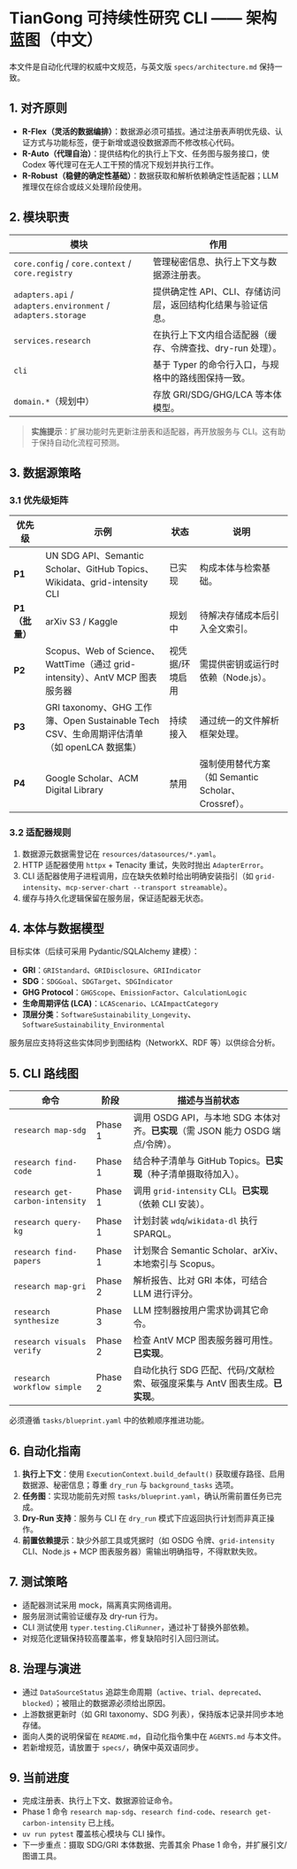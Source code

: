 # TianGong 可持续性研究 CLI —— 架构蓝图（中文）

本文件是自动化代理的权威中文规范，与英文版 `specs/architecture.md` 保持一致。

## 1. 对齐原则

- **R-Flex（灵活的数据编排）**：数据源必须可插拔。通过注册表声明优先级、认证方式与功能标签，便于新增或退役数据源而不修改核心代码。
- **R-Auto（代理自治）**：提供结构化的执行上下文、任务图与服务接口，使 Codex 等代理可在无人工干预的情况下规划并执行工作。
- **R-Robust（稳健的确定性基础）**：数据获取和解析依赖确定性适配器；LLM 推理仅在综合或歧义处理阶段使用。

## 2. 模块职责

| 模块 | 作用 |
|------|------|
| `core.config` / `core.context` / `core.registry` | 管理秘密信息、执行上下文与数据源注册表。 |
| `adapters.api` / `adapters.environment` / `adapters.storage` | 提供确定性 API、CLI、存储访问层，返回结构化结果与验证信息。 |
| `services.research` | 在执行上下文内组合适配器（缓存、令牌查找、dry-run 处理）。 |
| `cli` | 基于 Typer 的命令行入口，与规格中的路线图保持一致。 |
| `domain.*`（规划中） | 存放 GRI/SDG/GHG/LCA 等本体模型。 |

> **实施提示**：扩展功能时先更新注册表和适配器，再开放服务与 CLI。这有助于保持自动化流程可预测。

## 3. 数据源策略

### 3.1 优先级矩阵

| 优先级 | 示例 | 状态 | 说明 |
|--------|------|------|------|
| **P1** | UN SDG API、Semantic Scholar、GitHub Topics、Wikidata、grid-intensity CLI | 已实现 | 构成本体与检索基础。 |
| **P1（批量）** | arXiv S3 / Kaggle | 规划中 | 待解决存储成本后引入全文索引。 |
| **P2** | Scopus、Web of Science、WattTime（通过 grid-intensity）、AntV MCP 图表服务器 | 视凭据/环境启用 | 需提供密钥或运行时依赖（Node.js）。 |
| **P3** | GRI taxonomy、GHG 工作簿、Open Sustainable Tech CSV、生命周期评估清单（如 openLCA 数据集） | 持续接入 | 通过统一的文件解析框架处理。 |
| **P4** | Google Scholar、ACM Digital Library | 禁用 | 强制使用替代方案（如 Semantic Scholar、Crossref）。 |

### 3.2 适配器规则

1. 数据源元数据需登记在 `resources/datasources/*.yaml`。
2. HTTP 适配器使用 `httpx` + Tenacity 重试，失败时抛出 `AdapterError`。
3. CLI 适配器使用子进程调用，应在缺失依赖时给出明确安装指引（如 `grid-intensity`、`mcp-server-chart --transport streamable`）。
4. 缓存与持久化逻辑保留在服务层，保证适配器无状态。

## 4. 本体与数据模型

目标实体（后续可采用 Pydantic/SQLAlchemy 建模）：

- **GRI**：`GRIStandard`、`GRIDisclosure`、`GRIIndicator`
- **SDG**：`SDGGoal`、`SDGTarget`、`SDGIndicator`
- **GHG Protocol**：`GHGScope`、`EmissionFactor`、`CalculationLogic`
- **生命周期评估 (LCA)**：`LCAScenario`、`LCAImpactCategory`
- **顶层分类**：`SoftwareSustainability_Longevity`、`SoftwareSustainability_Environmental`

服务层应支持将这些实体同步到图结构（NetworkX、RDF 等）以供综合分析。

## 5. CLI 路线图

| 命令 | 阶段 | 描述与当前状态 |
|------|------|----------------|
| `research map-sdg` | Phase 1 | 调用 OSDG API，与本地 SDG 本体对齐。**已实现**（需 JSON 能力 OSDG 端点/令牌）。 |
| `research find-code` | Phase 1 | 结合种子清单与 GitHub Topics。**已实现**（种子清单摄取待加入）。 |
| `research get-carbon-intensity` | Phase 1 | 调用 `grid-intensity` CLI。**已实现**（依赖 CLI 安装）。 |
| `research query-kg` | Phase 1 | 计划封装 `wdq`/`wikidata-dl` 执行 SPARQL。 |
| `research find-papers` | Phase 1 | 计划聚合 Semantic Scholar、arXiv、本地索引与 Scopus。 |
| `research map-gri` | Phase 2 | 解析报告、比对 GRI 本体，可结合 LLM 进行评分。 |
| `research synthesize` | Phase 3 | LLM 控制器按用户需求协调其它命令。 |
| `research visuals verify` | Phase 2 | 检查 AntV MCP 图表服务器可用性。**已实现**。 |
| `research workflow simple` | Phase 2 | 自动化执行 SDG 匹配、代码/文献检索、碳强度采集与 AntV 图表生成。**已实现**。 |

必须遵循 `tasks/blueprint.yaml` 中的依赖顺序推进功能。

## 6. 自动化指南

1. **执行上下文**：使用 `ExecutionContext.build_default()` 获取缓存路径、启用数据源、秘密信息；尊重 `dry_run` 与 `background_tasks` 选项。
2. **任务图**：实现功能前先对照 `tasks/blueprint.yaml`，确认所需前置任务已完成。
3. **Dry-Run 支持**：服务与 CLI 在 `dry_run` 模式下应返回执行计划而非真正操作。
4. **前置依赖提示**：缺少外部工具或凭据时（如 OSDG 令牌、`grid-intensity` CLI、Node.js + MCP 图表服务器）需输出明确指导，不得默默失败。

## 7. 测试策略

- 适配器测试采用 mock，隔离真实网络调用。
- 服务层测试需验证缓存及 dry-run 行为。
- CLI 测试使用 `typer.testing.CliRunner`，通过补丁替换外部依赖。
- 对规范化逻辑保持较高覆盖率，修复缺陷时引入回归测试。

## 8. 治理与演进

- 通过 `DataSourceStatus` 追踪生命周期（`active`、`trial`、`deprecated`、`blocked`）；被阻止的数据源必须给出原因。
- 上游数据更新时（如 GRI taxonomy、SDG 列表），保持版本记录并同步本地存储。
- 面向人类的说明保留在 `README.md`，自动化指令集中在 `AGENTS.md` 与本文件。
- 若新增规范，请放置于 `specs/`，确保中英双语同步。

## 9. 当前进度

- 完成注册表、执行上下文、数据源验证命令。
- Phase 1 命令 `research map-sdg`、`research find-code`、`research get-carbon-intensity` 已上线。
- `uv run pytest` 覆盖核心模块与 CLI 操作。
- 下一步重点：摄取 SDG/GRI 本体数据、完善其余 Phase 1 命令，并扩展引文/图谱工具。
